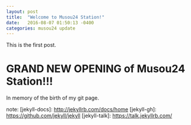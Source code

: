 ```yaml
---
layout: post
title:  "Welcome to Musou24 Station!"
date:   2016-08-07 01:50:13 -0400
categories: musou24 update
---
```

This is the first post.

<h1>GRAND NEW OPENING of Musou24 Station!!!</h1>

In memory of the birth of my git page.



note:
[jekyll-docs]: http://jekyllrb.com/docs/home
[jekyll-gh]:   https://github.com/jekyll/jekyll
[jekyll-talk]: https://talk.jekyllrb.com/
